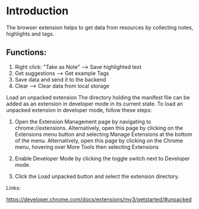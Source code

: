 # Introduction

The browser extension helps to get data from resources by collecting notes, highlights and tags.

## Functions:
1. Right click: "Take as Note" --> Save highlighted text
2. Get suggestions --> Get example Tags 
3. Save data and send it to the backend
4. Clear --> Clear data from local storage



Load an unpacked extension
The directory holding the manifest file can be added as an extension in developer mode in its current state. To load an unpacked extension in developer mode, follow these steps:

1. Open the Extension Management page by navigating to chrome://extensions.
Alternatively, open this page by clicking on the Extensions menu button and selecting Manage Extensions at the bottom of the menu.
Alternatively, open this page by clicking on the Chrome menu, hovering over More Tools then selecting Extensions

2. Enable Developer Mode by clicking the toggle switch next to Developer mode.
3. Click the Load unpacked button and select the extension directory.


Links:

https://developer.chrome.com/docs/extensions/mv3/getstarted/#unpacked
